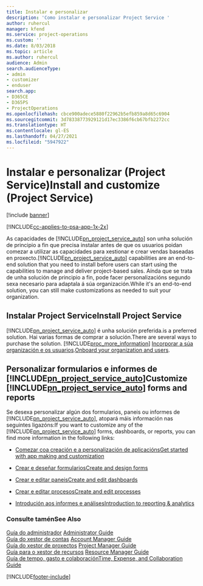 ```yaml
---
title: Instalar e personalizar
description: 'Como instalar e personalizar Project Service '
author: ruhercul
manager: kfend
ms.service: project-operations
ms.custom: ''
ms.date: 8/03/2018
ms.topic: article
ms.author: ruhercul
audience: Admin
search.audienceType:
- admin
- customizer
- enduser
search.app:
- D365CE
- D365PS
- ProjectOperations
ms.openlocfilehash: cbce900adece5880f22962b5efb859a8d65c6904
ms.sourcegitcommit: 3d78338773929121d17ec3386f6cb67bfb2272cc
ms.translationtype: HT
ms.contentlocale: gl-ES
ms.lasthandoff: 04/27/2021
ms.locfileid: "5947922"
---
```

# <a name="install-and-customize-project-service"></a><span data-ttu-id="9d44c-103">Instalar e personalizar (Project Service)</span><span class="sxs-lookup"><span data-stu-id="9d44c-103">Install and customize (Project Service)</span></span>

[!include [banner](../includes/psa-now-project-operations.md)]

[!INCLUDE[cc-applies-to-psa-app-1x-2x](../includes/cc-applies-to-psa-app-1x-2x.md)]

<span data-ttu-id="9d44c-104">As capacidades de [!INCLUDE[pn_project_service_auto](../includes/pn-project-service-auto.md)] son unha solución de principio a fin que precisa instalar antes de que os usuarios poidan comezar a utilizar as capacidades para xestionar e crear vendas baseadas en proxecto.</span><span class="sxs-lookup"><span data-stu-id="9d44c-104">[!INCLUDE[pn_project_service_auto](../includes/pn-project-service-auto.md)] capabilities are an end-to-end solution that you need to install before users can start using the capabilities to manage and deliver project-based sales.</span></span> <span data-ttu-id="9d44c-105">Aínda que se trata de unha solución de principio a fin, pode facer personalizacións segundo sexa necesario para adaptala á súa organización.</span><span class="sxs-lookup"><span data-stu-id="9d44c-105">While it's an end-to-end solution, you can still make customizations as needed to suit your organization.</span></span>  
<!-- TODO: I expect to find the information on how to get and install this here. Please find that and add it here. Same for Project Service.--> 
  
## <a name="install-project-service"></a><span data-ttu-id="9d44c-106">Instalar Project Service</span><span class="sxs-lookup"><span data-stu-id="9d44c-106">Install Project Service</span></span>  
 [!INCLUDE[pn_project_service_auto](../includes/pn-project-service-auto.md)] <span data-ttu-id="9d44c-107">é unha solución preferida.</span><span class="sxs-lookup"><span data-stu-id="9d44c-107">is a preferred solution.</span></span> <span data-ttu-id="9d44c-108">Hai varias formas de comprar a solución.</span><span class="sxs-lookup"><span data-stu-id="9d44c-108">There are several ways to purchase the solution.</span></span> [!INCLUDE[proc_more_information](../includes/proc-more-information.md)] <span data-ttu-id="9d44c-109">[Incorporar a súa organización e os usuarios](/dynamics365/customerengagement/on-premises/admin/onboard-your-organization-and-users-to-dynamics-365-online).</span><span class="sxs-lookup"><span data-stu-id="9d44c-109">[Onboard your organization and users](/dynamics365/customerengagement/on-premises/admin/onboard-your-organization-and-users-to-dynamics-365-online).</span></span>  
  
## <a name="customize-pn_project_service_auto-forms-and-reports"></a><span data-ttu-id="9d44c-110">Personalizar formularios e informes de [!INCLUDE[pn_project_service_auto](../includes/pn-project-service-auto.md)]</span><span class="sxs-lookup"><span data-stu-id="9d44c-110">Customize [!INCLUDE[pn_project_service_auto](../includes/pn-project-service-auto.md)] forms and reports</span></span>  
 <span data-ttu-id="9d44c-111">Se desexa personalizar algún dos formularios, paneis ou informes de [!INCLUDE[pn_project_service_auto](../includes/pn-project-service-auto.md)], atopará máis información nas seguintes ligazóns:</span><span class="sxs-lookup"><span data-stu-id="9d44c-111">If you want to customize any of the [!INCLUDE[pn_project_service_auto](../includes/pn-project-service-auto.md)] forms, dashboards, or reports, you can find more information in the following links:</span></span>  
  
- [<span data-ttu-id="9d44c-112">Comezar coa creación e a personalización de aplicacións</span><span class="sxs-lookup"><span data-stu-id="9d44c-112">Get started with app making and customization</span></span>](/dynamics365/customerengagement/on-premises/customize/getting-started-customization)  
  
- [<span data-ttu-id="9d44c-113">Crear e deseñar formularios</span><span class="sxs-lookup"><span data-stu-id="9d44c-113">Create and design forms</span></span>](/dynamics365/customerengagement/on-premises/customize/create-design-forms)  
  
- [<span data-ttu-id="9d44c-114">Crear e editar paneis</span><span class="sxs-lookup"><span data-stu-id="9d44c-114">Create and edit dashboards</span></span>](/dynamics365/customerengagement/on-premises/customize/create-edit-dashboards)  
  
- [<span data-ttu-id="9d44c-115">Crear e editar procesos</span><span class="sxs-lookup"><span data-stu-id="9d44c-115">Create and edit processes</span></span>](/dynamics365/customerengagement/on-premises/customize/guide-staff-through-common-tasks-processes)  
  
- [<span data-ttu-id="9d44c-116">Introdución aos informes e análises</span><span class="sxs-lookup"><span data-stu-id="9d44c-116">Introduction to reporting & analytics</span></span>](/dynamics365/customerengagement/on-premises/analytics/reporting-analytics-with-dynamics-365)  
  
### <a name="see-also"></a><span data-ttu-id="9d44c-117">Consulte tamén</span><span class="sxs-lookup"><span data-stu-id="9d44c-117">See Also</span></span>  
 <span data-ttu-id="9d44c-118">[Guía do administrador](../psa/admin-guide.md) </span><span class="sxs-lookup"><span data-stu-id="9d44c-118">[Administrator Guide](../psa/admin-guide.md) </span></span>  
 <span data-ttu-id="9d44c-119">[Guía do xestor de contas](../psa/account-manager-guide.md) </span><span class="sxs-lookup"><span data-stu-id="9d44c-119">[Account Manager Guide](../psa/account-manager-guide.md) </span></span>  
 <span data-ttu-id="9d44c-120">[Guía do xestor de proxectos](../psa/project-manager-guide.md) </span><span class="sxs-lookup"><span data-stu-id="9d44c-120">[Project Manager Guide](../psa/project-manager-guide.md) </span></span>  
 <span data-ttu-id="9d44c-121">[Guía para o xestor de recursos](../psa/resource-manager-guide.md) </span><span class="sxs-lookup"><span data-stu-id="9d44c-121">[Resource Manager Guide](../psa/resource-manager-guide.md) </span></span>  
 [<span data-ttu-id="9d44c-122">Guía de tempo, gasto e colaboración</span><span class="sxs-lookup"><span data-stu-id="9d44c-122">Time, Expense, and Collaboration Guide</span></span>](../psa/time-expense-collaboration-guide.md)


[!INCLUDE[footer-include](../includes/footer-banner.md)]